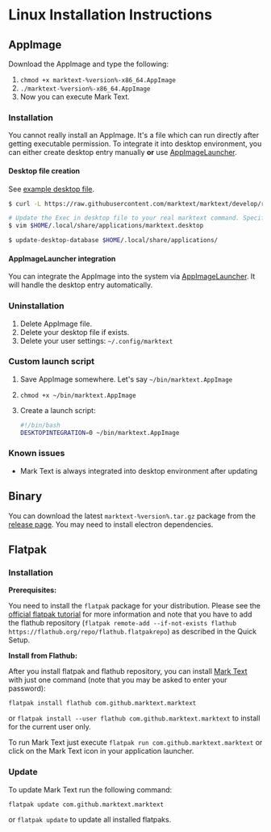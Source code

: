 # Linux Installation Instructions

## AppImage

Download the AppImage and type the following:

1. `chmod +x marktext-%version%-x86_64.AppImage`
2. `./marktext-%version%-x86_64.AppImage`
3. Now you can execute Mark Text.

### Installation

You cannot really install an AppImage. It's a file which can run directly after getting executable permission. To integrate it into desktop environment, you can either create desktop entry manually **or** use [AppImageLauncher](https://github.com/TheAssassin/AppImageLauncher).

#### Desktop file creation

See [example desktop file](https://github.com/marktext/marktext/blob/develop/resources/linux/marktext.desktop).

```bash
$ curl -L https://raw.githubusercontent.com/marktext/marktext/develop/resources/linux/marktext.desktop -o $HOME/.local/share/applications/marktext.desktop

# Update the Exec in desktop file to your real marktext command. Specify Path if necessary.
$ vim $HOME/.local/share/applications/marktext.desktop

$ update-desktop-database $HOME/.local/share/applications/
```

#### AppImageLauncher integration

You can integrate the AppImage into the system via [AppImageLauncher](https://github.com/TheAssassin/AppImageLauncher). It will handle the desktop entry automatically.

### Uninstallation

1. Delete AppImage file.
2. Delete your desktop file if exists.
3. Delete your user settings: `~/.config/marktext`

### Custom launch script

1. Save AppImage somewhere. Let's say `~/bin/marktext.AppImage`
2. `chmod +x ~/bin/marktext.AppImage`
3. Create a launch script:
   
   ```sh
   #!/bin/bash
   DESKTOPINTEGRATION=0 ~/bin/marktext.AppImage
   ```

### Known issues

- Mark Text is always integrated into desktop environment after updating

## Binary

You can download the latest `marktext-%version%.tar.gz` package from the [release page](https://github.com/marktext/marktext/releases/latest). You may need to install electron dependencies.

## Flatpak

### Installation

**Prerequisites:**

You need to install the `flatpak` package for your distribution. Please see the [official flatpak tutorial](https://flatpak.org/setup/) for more information and note that you have to add the flathub repository (`flatpak remote-add --if-not-exists flathub https://flathub.org/repo/flathub.flatpakrepo`) as described in the Quick Setup.

**Install from Flathub:**

After you install flatpak and flathub repository, you can install [Mark Text](https://flathub.org/apps/details/com.github.marktext.marktext) with just one command (note that you may be asked to enter your password):

```
flatpak install flathub com.github.marktext.marktext
```

or `flatpak install --user flathub com.github.marktext.marktext` to install for the current user only.

To run Mark Text just execute `flatpak run com.github.marktext.marktext` or click on the Mark Text icon in your application launcher.

### Update

To update Mark Text run the following command:

```
flatpak update com.github.marktext.marktext
```

or `flatpak update` to update all installed flatpaks.
